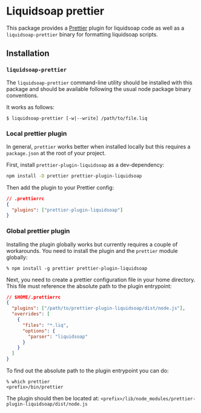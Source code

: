 # Liquidsoap prettier

This package provides a [Prettier](https://prettier.io/) plugin for liquidsoap code
as well as a `liquidsoap-prettier` binary for formatting liquidsoap scripts.

## Installation

### `liquidsoap-prettier`

The `liquidsoap-prettier` command-line utility should be installed with this
package and should be available following the usual node package binary
conventions.

It works as follows:

```shell
$ liquidsoap-prettier [-w|--write] /path/to/file.liq
```

### Local prettier plugin

In general, `prettier` works better when installed locally but this requires a `package.json` at the
root of your project.

First, install `prettier-plugin-liquidsoap` as a dev-dependency:

```sh
npm install -D prettier prettier-plugin-liquidsoap
```

Then add the plugin to your Prettier config:

```json
// .prettierrc
{
  "plugins": ["prettier-plugin-liquidsoap"]
}
```

### Global prettier plugin

Installing the plugin globally works but currently requires a couple of workarounds. You need to install the plugin
and the `prettier` module globally:

```shell
% npm install -g prettier prettier-plugin-liquidsoap
```

Next, you need to create a prettier configuration file in your home directory. This file must reference the absolute path
to the plugin entrypoint:

```json
// $HOME/.prettierrc
{
  "plugins": ["/path/to/prettier-plugin-liquidsoap/dist/node.js"],
  "overrides": [
    {
      "files": "*.liq",
      "options": {
        "parser": "liquidsoap"
      }
    }
  ]
}
```

To find out the absolute path to the plugin entrypoint you can do:

```shell
% which prettier
<prefix>/bin/prettier
```

The plugin should then be located at: `<prefix>/lib/node_modules/prettier-plugin-liquidsoap/dist/node.js`
